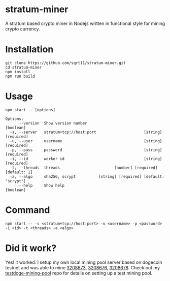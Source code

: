 # stratum-miner  
A stratum based crypto miner in Nodejs written in functional style for mining crypto currency.

# Installation
```
git clone https://github.com/sqrt11/stratum-miner.git
cd stratum-miner
npm install
npm run build
```

# Usage
```
npm start -- [options]

Options:
      --version  Show version number                                   [boolean]
  -s, --server   stratum+tcp://host:port                     [string] [required]
  -u, --user     username                                    [string] [required]
  -p, --pass     password                                    [string] [required]
  -i, --id       worker id                                   [string] [required]
  -t, --threads  threads                        [number] [required] [default: 1]
  -a, --algo     sha256, scrypt          [string] [required] [default: "scrypt"]
      --help     Show help                                             [boolean]
```
# Command  
`npm start -- -s <stratum+tcp://host:port> -u <username> -p <password> -i <id> -t <threads> -a <algo>`  

# Did it work?
Yes! it worked. I setup my own local mining pool server based on dogecoin testnet and was able to mine [3208673](https://sochain.com/block/DOGETEST/3208673), [3208676](https://sochain.com/block/DOGETEST/3208676), [3208678](https://sochain.com/block/DOGETEST/3208678). Check out my [testdoge-mining-pool](https://github.com/Vikasg7/testdoge-mining-pool) repo for details on setting up a test mining pool.
